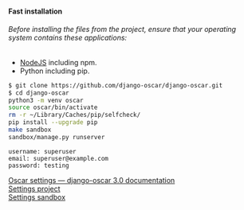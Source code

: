 #### Fast installation
###### Before installing the files from the project, ensure that your operating system contains these applications:

- [NodeJS](https://nodejs.org) including npm.
- Python including pip.

```bash
$ git clone https://github.com/django-oscar/django-oscar.git
$ cd django-oscar
python3 -m venv oscar
source oscar/bin/activate
rm -r ~/Library/Caches/pip/selfcheck/
pip install --upgrade pip
make sandbox
sandbox/manage.py runserver
```

```text
username: superuser
email: superuser@example.com
password: testing
```

[Oscar settings — django-oscar 3.0 documentation](https://django-oscar.readthedocs.io/en/3.0.0/ref/settings.html#)  
[Settings project](src/oscar/defaults.py)  
[Settings sandbox](sandbox/settings.py)